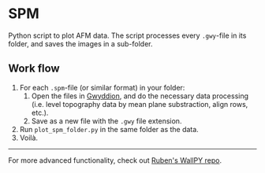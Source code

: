 # SPM
Python script to plot AFM data. The script processes every `.gwy`-file in its folder, and saves the images in a sub-folder.

## Work flow
1. For each `.spm`-file (or similar format) in your folder:
   1. Open the files in [Gwyddion](https://gwyddion.net/download.php), and do the
      necessary data processing (i.e. level topography data by mean plane substraction, align rows, etc.).
   2. Save as a new file with the `.gwy` file extension.
2. Run `plot_spm_folder.py` in the same folder as the data.
3. Voilà.

---

For more advanced functionality, check out [Ruben's WallPY repo](https://github.com/RubenDragland/WallPY/tree/main).
